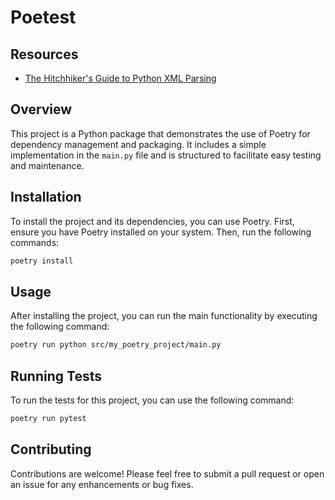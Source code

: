 # Poetest

## Resources

- [The Hitchhiker's Guide to Python XML Parsing](https://python-guide-kr.readthedocs.io/ko/latest/scenarios/xml.html)

## Overview

This project is a Python package that demonstrates the use of Poetry for dependency management and packaging. It includes a simple implementation in the `main.py` file and is structured to facilitate easy testing and maintenance.

## Installation

To install the project and its dependencies, you can use Poetry. First, ensure you have Poetry installed on your system. Then, run the following commands:

```bash
poetry install
```

## Usage

After installing the project, you can run the main functionality by executing the following command:

```bash
poetry run python src/my_poetry_project/main.py
```

## Running Tests

To run the tests for this project, you can use the following command:

```bash
poetry run pytest
```

## Contributing

Contributions are welcome! Please feel free to submit a pull request or open an issue for any enhancements or bug fixes.
